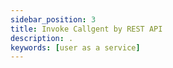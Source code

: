 ```yaml
---
sidebar_position: 3
title: Invoke Callgent by REST API
description: .
keywords: [user as a service]
---
```

